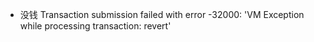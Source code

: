 
* 没钱
Transaction submission failed with error -32000: 'VM Exception while processing transaction: revert'



